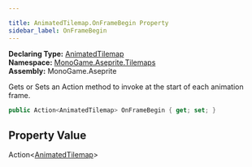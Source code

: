```yaml
---

title: AnimatedTilemap.OnFrameBegin Property
sidebar_label: OnFrameBegin
---
```

**Declaring Type:** [AnimatedTilemap](../)  
**Namespace:** [MonoGame.Aseprite.Tilemaps](../../)  
**Assembly:** MonoGame.Aseprite

Gets or Sets an Action method to invoke at the start of each animation frame.

```csharp
public Action<AnimatedTilemap> OnFrameBegin { get; set; }
```

## Property Value

Action\<[AnimatedTilemap](../)\>


